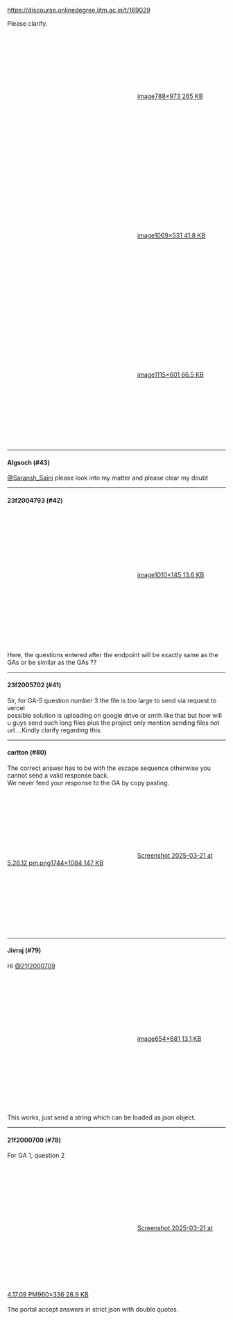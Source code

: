 https://discourse.onlinedegree.iitm.ac.in/t/169029

Please clarify.</p>
<p><div class="lightbox-wrapper"><a class="lightbox" data-download-href="/uploads/short-url/6qNfdfUKzPDzNOnu0TIecx7Radh.png?dl=1" href="https://europe1.discourse-cdn.com/flex013/uploads/iitm/original/3X/2/d/2d146ca9b917a885714df89b0153d5e4b5608907.png" rel="noopener nofollow ugc" title="image"><div class="meta"><svg aria-hidden="true" class="fa d-icon d-icon-far-image svg-icon"><use href="#far-image"></use></svg><span class="filename">image</span><span class="informations">788×973 265 KB</span><svg aria-hidden="true" class="fa d-icon d-icon-discourse-expand svg-icon"><use href="#discourse-expand"></use></svg></div></a></div><br/>
<div class="lightbox-wrapper"><a class="lightbox" data-download-href="/uploads/short-url/cvNrqpBqwXFKBwYuNVsbzWZG2fo.png?dl=1" href="https://europe1.discourse-cdn.com/flex013/uploads/iitm/original/3X/5/7/57b2406cf77dd1714a839b3f3328b8a830effc42.png" rel="noopener nofollow ugc" title="image"><div class="meta"><svg aria-hidden="true" class="fa d-icon d-icon-far-image svg-icon"><use href="#far-image"></use></svg><span class="filename">image</span><span class="informations">1069×531 41.8 KB</span><svg aria-hidden="true" class="fa d-icon d-icon-discourse-expand svg-icon"><use href="#discourse-expand"></use></svg></div></a></div><br/>
<div class="lightbox-wrapper"><a class="lightbox" data-download-href="/uploads/short-url/jWUPFCegESyujbZ6W1q7iKteRMO.png?dl=1" href="https://europe1.discourse-cdn.com/flex013/uploads/iitm/original/3X/8/b/8bd240c5d1fe076d8dc52a7250ce592865f12e46.png" rel="noopener nofollow ugc" title="image"><div class="meta"><svg aria-hidden="true" class="fa d-icon d-icon-far-image svg-icon"><use href="#far-image"></use></svg><span class="filename">image</span><span class="informations">1115×601 66.5 KB</span><svg aria-hidden="true" class="fa d-icon d-icon-discourse-expand svg-icon"><use href="#discourse-expand"></use></svg></div></a></div></p><hr>

<h4>Algsoch (#43)</h4>
<p><a class="mention" href="/u/saransh_saini">@Saransh_Saini</a>  please look into my matter and please clear my doubt</p><hr>

<h4>23f2004793 (#42)</h4>
<p><div class="lightbox-wrapper"><a class="lightbox" data-download-href="/uploads/short-url/1IxLrSUpzfsKi7imUdGbTGb2tOc.png?dl=1" href="https://europe1.discourse-cdn.com/flex013/uploads/iitm/original/3X/0/c/0c0b37f42517eff1cd792108a3bd72b7ce89393c.png" rel="noopener nofollow ugc" title="image"><div class="meta"><svg aria-hidden="true" class="fa d-icon d-icon-far-image svg-icon"><use href="#far-image"></use></svg><span class="filename">image</span><span class="informations">1010×145 13.6 KB</span><svg aria-hidden="true" class="fa d-icon d-icon-discourse-expand svg-icon"><use href="#discourse-expand"></use></svg></div></a></div><br/>
Here, the questions entered after the endpoint will be exactly same as the GAs or be similar as the GAs ??</p><hr>

<h4>23f2005702 (#41)</h4>
<p>Sir, for GA-5 question number 3 the file is too large to send via request to vercel<br/>
possible solution is uploading on google drive or smth like that but how will u guys send such long files plus the project only mention sending files not url …Kindly clarify regarding this.</p><hr>

<h4>carlton (#80)</h4>
<p>The correct answer has to be with the escape sequence otherwise you cannot send a valid response back.<br/>
We never feed your response to the GA by copy pasting.</p>
<p><div class="lightbox-wrapper"><a class="lightbox" data-download-href="/uploads/short-url/deP2pMybh5yRzmVh5z6MoDlehu3.jpeg?dl=1" href="https://europe1.discourse-cdn.com/flex013/uploads/iitm/original/3X/5/c/5cc9384c7c9a7317ba4bd28ed1ec89a0c3d85a8b.jpeg" title="Screenshot 2025-03-21 at 5.28.12 pm.png"><div class="meta"><svg aria-hidden="true" class="fa d-icon d-icon-far-image svg-icon"><use href="#far-image"></use></svg><span class="filename">Screenshot 2025-03-21 at 5.28.12 pm.png</span><span class="informations">1744×1084 147 KB</span><svg aria-hidden="true" class="fa d-icon d-icon-discourse-expand svg-icon"><use href="#discourse-expand"></use></svg></div></a></div></p><hr>

<h4>Jivraj (#79)</h4>
<p>Hi <a class="mention" href="/u/21f2000709">@21f2000709</a></p>
<p><div class="lightbox-wrapper"><a class="lightbox" data-download-href="/uploads/short-url/dk4gLDlLlfBetshZoOBbePf5NDY.png?dl=1" href="https://europe1.discourse-cdn.com/flex013/uploads/iitm/original/3X/5/d/5d610546e4f8f7e91c5c7ceba7fdcc89f9cfcdda.png" rel="noopener nofollow ugc" title="image"><div class="meta"><svg aria-hidden="true" class="fa d-icon d-icon-far-image svg-icon"><use href="#far-image"></use></svg><span class="filename">image</span><span class="informations">654×681 13.1 KB</span><svg aria-hidden="true" class="fa d-icon d-icon-discourse-expand svg-icon"><use href="#discourse-expand"></use></svg></div></a></div></p>
<p>This works, just send a string which can be loaded as json object.</p><hr>

<h4>21f2000709 (#78)</h4>
<p>For GA 1, question 2<br/>
<div class="lightbox-wrapper"><a class="lightbox" data-download-href="/uploads/short-url/yvEZy0DngUmN4bpcSadq9HGpuHs.png?dl=1" href="https://europe1.discourse-cdn.com/flex013/uploads/iitm/original/3X/f/1/f1de22987816c7573909f6afd79942cfc41e06b6.png" rel="noopener nofollow ugc" title="Screenshot 2025-03-21 at 4.17.09 PM"><div class="meta"><svg aria-hidden="true" class="fa d-icon d-icon-far-image svg-icon"><use href="#far-image"></use></svg><span class="filename">Screenshot 2025-03-21 at 4.17.09 PM</span><span class="informations">960×336 28.9 KB</span><svg aria-hidden="true" class="fa d-icon d-icon-discourse-expand svg-icon"><use href="#discourse-expand"></use></svg></div></a></div><br/>
The portal accept answers in strict json with double quotes.